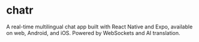 # chatr
A real-time multilingual chat app built with React Native and Expo, available on web, Android, and iOS. Powered by WebSockets and AI translation.
